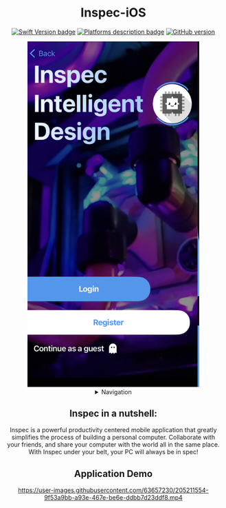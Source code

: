 <div align="center">
 
# Inspec-iOS
 
[![Swift Version badge](https://img.shields.io/badge/Swift-5.7.1-orange.svg)](https://shields.io/)
[![Platforms description badge](https://img.shields.io/badge/Platform-iOS-blue.svg)](https://shields.io/)
[![GitHub version](https://badge.fury.io/gh/jcook03266%2FBasin.svg)](https://badge.fury.io/gh/jcook03266%2FBasin)
 
</div>
 
<div align="center">
 
<img src="https://github.com/jcook03266/Inspec-iOS/blob/Master/Resources/Repo-Hero.jpg" width = "400">
 
</div>

<div align="center">

<details>
 <summary> Navigation </summary> 
 
- [Inspec in a nutshell:](#Inspec-in-a-nutshell)

</details>
</div>

<div align="center">
 
## Inspec in a nutshell:
Inspec is a powerful productivity centered mobile application that greatly simplifies the process of building a personal computer. Collaborate with your friends, and share your computer with the world all in the same place. With Inspec under your belt, your PC will always be in spec!
 
</div>

<div align="center">
 
## Application Demo
 
https://user-images.githubusercontent.com/63657230/205211554-9f53a9bb-a93e-467e-be6e-ddbb7d23ddf8.mp4
 
 </div>
